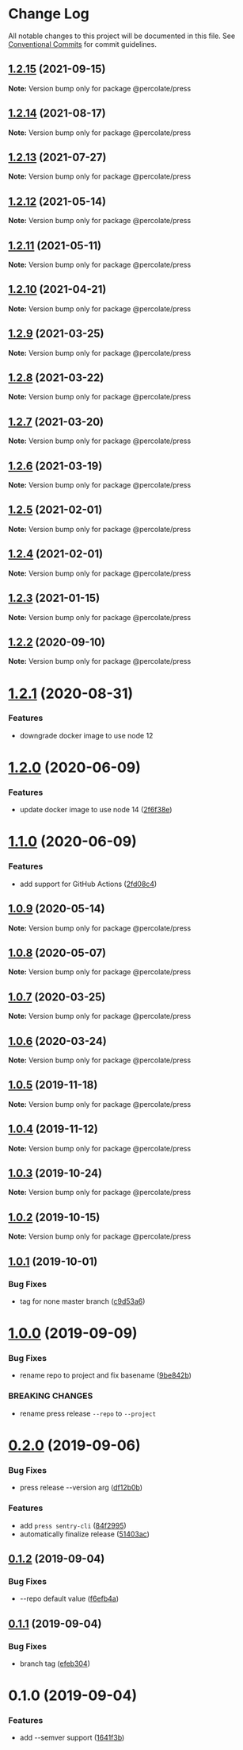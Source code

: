 # Change Log

All notable changes to this project will be documented in this file.
See [Conventional Commits](https://conventionalcommits.org) for commit guidelines.

## [1.2.15](https://github.com/percolate/blend/tree/master/pkgs/press/compare/@percolate/press@1.2.14...@percolate/press@1.2.15) (2021-09-15)

**Note:** Version bump only for package @percolate/press





## [1.2.14](https://github.com/percolate/blend/tree/master/pkgs/press/compare/@percolate/press@1.2.13...@percolate/press@1.2.14) (2021-08-17)

**Note:** Version bump only for package @percolate/press





## [1.2.13](https://github.com/percolate/blend/tree/master/pkgs/press/compare/@percolate/press@1.2.12...@percolate/press@1.2.13) (2021-07-27)

**Note:** Version bump only for package @percolate/press





## [1.2.12](https://github.com/percolate/blend/tree/master/pkgs/press/compare/@percolate/press@1.2.11...@percolate/press@1.2.12) (2021-05-14)

**Note:** Version bump only for package @percolate/press





## [1.2.11](https://github.com/percolate/blend/tree/master/pkgs/press/compare/@percolate/press@1.2.9...@percolate/press@1.2.11) (2021-05-11)

**Note:** Version bump only for package @percolate/press





## [1.2.10](https://github.com/percolate/blend/tree/master/pkgs/press/compare/@percolate/press@1.2.9...@percolate/press@1.2.10) (2021-04-21)

**Note:** Version bump only for package @percolate/press





## [1.2.9](https://github.com/percolate/blend/tree/master/pkgs/press/compare/@percolate/press@1.2.8...@percolate/press@1.2.9) (2021-03-25)

**Note:** Version bump only for package @percolate/press





## [1.2.8](https://github.com/percolate/blend/tree/master/pkgs/press/compare/@percolate/press@1.2.7...@percolate/press@1.2.8) (2021-03-22)

**Note:** Version bump only for package @percolate/press





## [1.2.7](https://github.com/percolate/blend/tree/master/pkgs/press/compare/@percolate/press@1.2.6...@percolate/press@1.2.7) (2021-03-20)

**Note:** Version bump only for package @percolate/press





## [1.2.6](https://github.com/percolate/blend/tree/master/pkgs/press/compare/@percolate/press@1.2.5...@percolate/press@1.2.6) (2021-03-19)

**Note:** Version bump only for package @percolate/press





## [1.2.5](https://github.com/percolate/blend/tree/master/pkgs/press/compare/@percolate/press@1.2.3...@percolate/press@1.2.5) (2021-02-01)

**Note:** Version bump only for package @percolate/press





## [1.2.4](https://github.com/percolate/blend/tree/master/pkgs/press/compare/@percolate/press@1.2.3...@percolate/press@1.2.4) (2021-02-01)

**Note:** Version bump only for package @percolate/press





## [1.2.3](https://github.com/percolate/blend/tree/master/pkgs/press/compare/@percolate/press@1.2.2...@percolate/press@1.2.3) (2021-01-15)

**Note:** Version bump only for package @percolate/press





## [1.2.2](https://github.com/percolate/blend/tree/master/pkgs/press/compare/@percolate/press@1.2.0...@percolate/press@1.2.2) (2020-09-10)

**Note:** Version bump only for package @percolate/press





# [1.2.1](https://github.com/percolate/blend/tree/master/pkgs/press/compare/@percolate/press@1.2.0...@percolate/press@1.2.1) (2020-08-31)


### Features

* downgrade docker image to use node 12

# [1.2.0](https://github.com/percolate/blend/tree/master/pkgs/press/compare/@percolate/press@1.1.0...@percolate/press@1.2.0) (2020-06-09)


### Features

* update docker image to use node 14 ([2f6f38e](https://github.com/percolate/blend/tree/master/pkgs/press/commit/2f6f38e6e7caab85e7b65c3d2d22efc38b8de4b7))





# [1.1.0](https://github.com/percolate/blend/tree/master/pkgs/press/compare/@percolate/press@1.0.9...@percolate/press@1.1.0) (2020-06-09)


### Features

* add support for GitHub Actions ([2fd08c4](https://github.com/percolate/blend/tree/master/pkgs/press/commit/2fd08c4794e91fbc3524caa7bb43b12a4209afd5))





## [1.0.9](https://github.com/percolate/blend/tree/master/pkgs/press/compare/@percolate/press@1.0.8...@percolate/press@1.0.9) (2020-05-14)

**Note:** Version bump only for package @percolate/press






## [1.0.8](https://github.com/percolate/blend/compare/@percolate/press@1.0.7...@percolate/press@1.0.8) (2020-05-07)

**Note:** Version bump only for package @percolate/press


## [1.0.7](https://github.com/percolate/blend/compare/@percolate/press@1.0.6...@percolate/press@1.0.7) (2020-03-25)

**Note:** Version bump only for package @percolate/press


## [1.0.6](https://github.com/percolate/blend/compare/@percolate/press@1.0.5...@percolate/press@1.0.6) (2020-03-24)

**Note:** Version bump only for package @percolate/press


## [1.0.5](https://github.com/percolate/blend/compare/@percolate/press@1.0.4...@percolate/press@1.0.5) (2019-11-18)

**Note:** Version bump only for package @percolate/press


## [1.0.4](https://github.com/percolate/blend/compare/@percolate/press@1.0.3...@percolate/press@1.0.4) (2019-11-12)

**Note:** Version bump only for package @percolate/press


## [1.0.3](https://github.com/percolate/blend/compare/@percolate/press@1.0.2...@percolate/press@1.0.3) (2019-10-24)

**Note:** Version bump only for package @percolate/press


## [1.0.2](https://github.com/percolate/blend/compare/@percolate/press@1.0.1...@percolate/press@1.0.2) (2019-10-15)

**Note:** Version bump only for package @percolate/press


## [1.0.1](https://github.com/percolate/blend/compare/@percolate/press@1.0.0...@percolate/press@1.0.1) (2019-10-01)

### Bug Fixes

* tag for none master branch ([c9d53a6](https://github.com/percolate/blend/tree/master/pkgs/press/commit/c9d53a6))


# [1.0.0](https://github.com/percolate/blend/compare/@percolate/press@0.2.0...@percolate/press@1.0.0) (2019-09-09)

### Bug Fixes

* rename repo to project and fix basename ([9be842b](https://github.com/percolate/blend/tree/master/pkgs/press/commit/9be842b))

### BREAKING CHANGES

* rename press release `--repo` to `--project`


# [0.2.0](https://github.com/percolate/blend/compare/@percolate/press@0.1.2...@percolate/press@0.2.0) (2019-09-06)

### Bug Fixes

* press release --version arg ([df12b0b](https://github.com/percolate/blend/tree/master/pkgs/press/commit/df12b0b))

### Features

* add `press sentry-cli` ([84f2995](https://github.com/percolate/blend/tree/master/pkgs/press/commit/84f2995))
* automatically finalize release ([51403ac](https://github.com/percolate/blend/tree/master/pkgs/press/commit/51403ac))


## [0.1.2](https://github.com/percolate/blend/compare/@percolate/press@0.1.1...@percolate/press@0.1.2) (2019-09-04)

### Bug Fixes

* --repo default value ([f6efb4a](https://github.com/percolate/blend/tree/master/pkgs/press/commit/f6efb4a))


## [0.1.1](https://github.com/percolate/blend/compare/@percolate/press@0.1.0...@percolate/press@0.1.1) (2019-09-04)

### Bug Fixes

* branch tag ([efeb304](https://github.com/percolate/blend/tree/master/pkgs/press/commit/efeb304))


# 0.1.0 (2019-09-04)

### Features

* add --semver support ([1641f3b](https://github.com/percolate/blend/tree/master/pkgs/press/commit/1641f3b))
